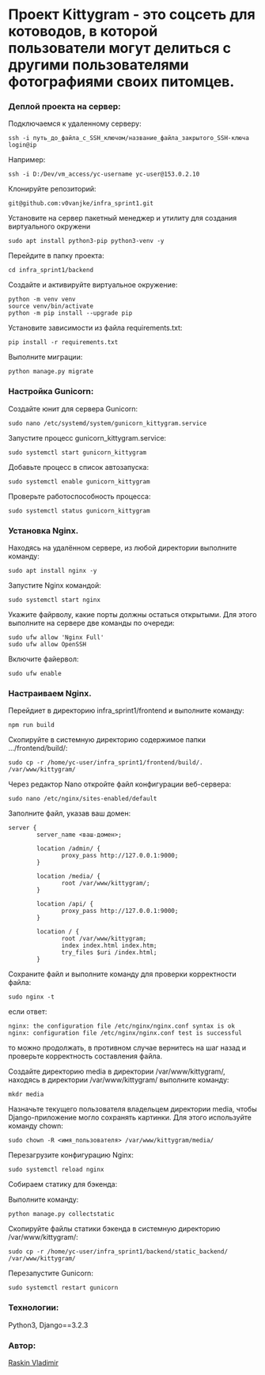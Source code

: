 # Проект Kittygram - это соцсеть для котоводов, в которой пользователи могут делиться с другими пользователями фотографиями своих питомцев.



### Деплой проекта на сервер:

Подключаемся к удаленному серверу:
```
ssh -i путь_до_файла_с_SSH_ключом/название_файла_закрытого_SSH-ключа login@ip
```
Например:
```
ssh -i D:/Dev/vm_access/yc-username yc-user@153.0.2.10
```
Клонируйте репозиторий:
```
git@github.com:v0vanjke/infra_sprint1.git
```
Установите на сервер пакетный менеджер и утилиту для создания виртуального окружени
```
sudo apt install python3-pip python3-venv -y
```
Перейдите в папку проекта:
```
cd infra_sprint1/backend
```
Создайте и активируйте виртуальное окружение:
```
python -m venv venv
source venv/bin/activate
python -m pip install --upgrade pip
```
Установите зависимости из файла requirements.txt:
```
pip install -r requirements.txt
```
Выполните миграции:
```
python manage.py migrate
```
### Настройка Gunicorn:

Создайте юнит для сервера Gunicorn:
```
sudo nano /etc/systemd/system/gunicorn_kittygram.service
```
Запустите процесс gunicorn_kittygram.service:
```
sudo systemctl start gunicorn_kittygram
```
Добавьте процесс в список автозапуска:
```
sudo systemctl enable gunicorn_kittygram
```
Проверьте работоспособность процесса:
```
sudo systemctl status gunicorn_kittygram
```

### Установка Nginx.

Находясь на удалённом сервере, из любой директории выполните команду:
```
sudo apt install nginx -y
```
Запустите Nginx командой:
```
sudo systemctl start nginx
```
Укажите файрволу, какие порты должны остаться открытыми. Для этого выполните на сервере две команды по очереди:
```
sudo ufw allow 'Nginx Full'
sudo ufw allow OpenSSH
```
Включите файервол:
```
sudo ufw enable
```

### Настраиваем Nginx.

Перейдиет в директорию infra_sprint1/frontend и выполните команду:
```
npm run build
```
Скопируйте в системную директорию содержимое папки .../frontend/build/:
```
sudo cp -r /home/yc-user/infra_sprint1/frontend/build/. /var/www/kittygram/ 
```
Через редактор Nano откройте файл конфигурации веб-сервера:
```
sudo nano /etc/nginx/sites-enabled/default
```
Заполните файл, указав ваш домен: 
```
server {
        server_name <ваш-домен>;

        location /admin/ {
               proxy_pass http://127.0.0.1:9000;
        }

        location /media/ {
               root /var/www/kittygram/;
        }

        location /api/ {
               proxy_pass http://127.0.0.1:9000;
        }
       
        location / {
               root /var/www/kittygram;
               index index.html index.htm;
               try_files $uri /index.html;
        }
```

Сохраните файл и выполните команду для проверки корректности файла:
```
sudo nginx -t
```
если ответ:
```
nginx: the configuration file /etc/nginx/nginx.conf syntax is ok
nginx: configuration file /etc/nginx/nginx.conf test is successful
```
то можно продолжать, в противном случае вернитесь на шаг назад и проверьте корректность составления файла.

Cоздайте директорию media в директории /var/www/kittygram/, находясь в директории /var/www/kittygram/ выполните команду:
```
mkdr media
```
Назначьте текущего пользователя владельцем директории media, чтобы Django-приложение могло сохранять картинки. Для этого используйте команду chown:
```
sudo chown -R <имя_пользователя> /var/www/kittygram/media/
```
Перезагрузите конфигурацию Nginx:
```
sudo systemctl reload nginx
```
Собираем статику для бэкенда:

Выполните команду:
```
python manage.py collectstatic
```
Скопируйте файлы статики бэкенда в системную директорию /var/www/kittygram/:
```
sudo cp -r /home/yc-user/infra_sprint1/backend/static_backend/ /var/www/kittygram/
```
Перезапустите Gunicorn:
```
sudo systemctl restart gunicorn
```

### Технологии:
Python3, Django==3.2.3

### Автор:
[Raskin Vladimir](https://github.com/v0vanjke)


